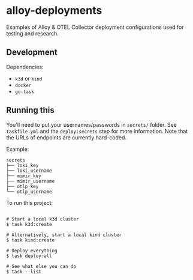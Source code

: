 # alloy-deployments

Examples of Alloy & OTEL Collector deployment configurations used for testing
and research.

## Development

Dependencies:

- `k3d` or `kind`
- `docker`
- `go-task`

## Running this

You'll need to put your usernames/passwords in `secrets/` folder. See `Taskfile.yml` and
the `deploy:secrets` step for more information. Note that the URLs of endpoints
are currently hard-coded.

Example:
```shell
secrets
├── loki_key
├── loki_username
├── mimir_key
├── mimir_username
├── otlp_key
└── otlp_username
```

To run this project:
```shell

# Start a local k3d cluster
$ task k3d:create

# Alternatively, start a local kind cluster
$ task kind:create

# Deploy everything
$ task deploy:all

# See what else you can do
$ task --list
```
